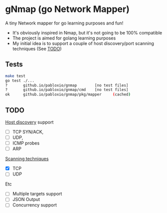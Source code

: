 # gNmap (go Network Mapper)

A tiny Network mapper for go learning purposes and fun!

- It's obviously inspired in Nmap, but it's not going to be 100% compatible
- The project is aimed for golang learning purposes
- My initial idea is to support a couple of host discovery/port scanning techniques (See [TODO](#TODO))

## Tests

```bash
make test
go test ./...
?       github.io/pabloxio/gnmap        [no test files]
?       github.io/pabloxio/gnmap/cmd    [no test files]
ok      github.io/pabloxio/gnmap/pkg/mapper     (cached)
```

## TODO

[Host discovery](https://nmap.org/book/man-host-discovery.html) support
  - [ ] TCP SYN/ACK,
  - [ ] UDP,
  - [ ] ICMP probes
  - [ ] ARP

[Scanning techniques](https://nmap.org/book/man-port-scanning-techniques.html)
  - [x] TCP
  - [ ] UDP

Etc
- [ ] Multiple targets support
- [ ] JSON Output
- [ ] Concurrency support

